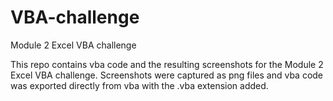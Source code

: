 # VBA-challenge
Module 2 Excel VBA challenge

This repo contains vba code and the resulting screenshots for the Module 2 Excel VBA challenge.
Screenshots were captured as png files and vba code was exported directly from vba with the .vba extension added.
